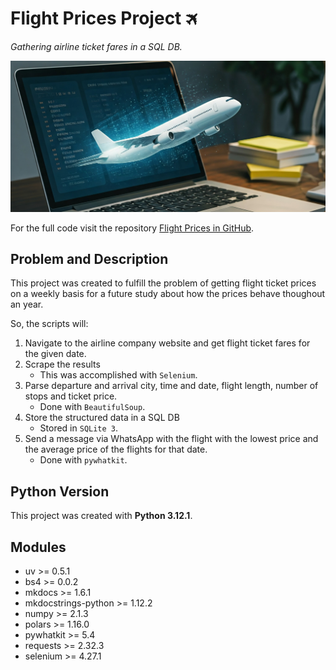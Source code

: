 # Flight Prices Project 🛪
*Gathering airline ticket fares in a SQL DB.*

![](img/flight_fares-wd.jpg)


For the full code visit the repository [Flight Prices in GitHub](https://github.com/gurezende/Flight_Prices).

## Problem and Description

This project was created to fulfill the problem of getting flight ticket prices on a weekly basis for a future study about how the prices behave thoughout an year.

So, the scripts will:

1. Navigate to the airline company website and get flight ticket fares for the given date.
2.  Scrape the results
    * This was accomplished with `Selenium`.    
3. Parse departure and arrival city, time and date, flight length, number of stops and ticket price.
    * Done with `BeautifulSoup`.
4. Store the structured data in a SQL DB
    * Stored in `SQLite 3`.
5. Send a message via WhatsApp with the flight with the lowest price and the average price of the flights for that date.
    * Done with `pywhatkit`.

## Python Version

This project was created with **Python 3.12.1**.

## Modules

* uv >= 0.5.1
* bs4 >= 0.0.2
* mkdocs >= 1.6.1
* mkdocstrings-python >= 1.12.2
* numpy >= 2.1.3
* polars >= 1.16.0
* pywhatkit >= 5.4
* requests >= 2.32.3
* selenium >= 4.27.1
